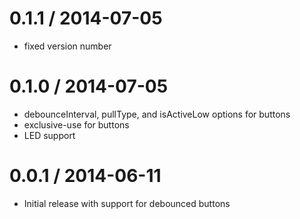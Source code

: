 0.1.1 / 2014-07-05
==================

  * fixed version number

0.1.0 / 2014-07-05
==================

  * debounceInterval, pullType, and isActiveLow options for buttons
  * exclusive-use for buttons
  * LED support

0.0.1 / 2014-06-11
==================

  * Initial release with support for debounced buttons

